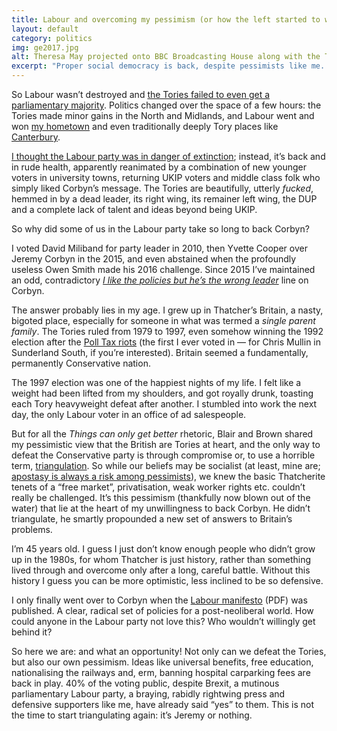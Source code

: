 ```yaml
---
title: Labour and overcoming my pessimism (or how the left started to win Britain)
layout: default
category: politics
img: ge2017.jpg
alt: Theresa May projected onto BBC Broadcasting House along with the Tory exit poll estimation of 314 votes.
excerpt: "Proper social democracy is back, despite pessimists like me. Time to get behind Jeremy Corbyn unconditionally."
---
```


So Labour wasn’t destroyed and [the Tories failed to even get a parliamentary majority](http://www.bbc.co.uk/news/election/2017/results). Politics changed over the space of a few hours: the Tories made minor gains in the North and Midlands, and Labour went and won [my hometown](http://www.bbc.co.uk/news/politics/constituencies/E14000761) and even traditionally deeply Tory places like [Canterbury](http://www.bbc.co.uk/news/politics/constituencies/E14000619).

[I thought the Labour party was in danger of extinction](/2017/04/ge2017/); instead, it’s back and in rude health, apparently reanimated by a combination of new younger voters in university towns, returning UKIP voters and middle class folk who simply liked Corbyn’s message. The Tories are beautifully, utterly _fucked_, hemmed in by a dead leader, its right wing, its remainer left wing, the DUP and a complete lack of talent and ideas beyond being UKIP.

So why did some of us in the Labour party take so long to back Corbyn?

I voted David Miliband for party leader in 2010, then Yvette Cooper over Jeremy Corbyn in the 2015, and even abstained when the profoundly useless Owen Smith made his 2016 challenge. Since 2015 I’ve maintained an odd, contradictory _[I like the policies but he’s the wrong leader](/2015/11/overcoming-labour/)_ line on Corbyn.

The answer probably lies in my age. I grew up in Thatcher’s Britain, a nasty, bigoted place, especially for someone in what was termed a _single parent family_. The Tories ruled from 1979 to 1997, even somehow winning the 1992 election after the [Poll Tax riots](https://en.wikipedia.org/wiki/Poll_tax_riots) (the first I ever voted in — for Chris Mullin in Sunderland South, if you’re interested). Britain seemed a fundamentally, permanently Conservative nation.

The 1997 election was one of the happiest nights of my life. I felt like a weight had been lifted from my shoulders, and got royally drunk, toasting each Tory heavyweight defeat after another. I stumbled into work the next day, the only Labour voter in an office of ad salespeople.

But for all the _Things can only get better_ rhetoric, Blair and Brown shared my pessimistic view that the British are Tories at heart, and the only way to defeat the Conservative party is through compromise or, to use a horrible term, [triangulation](https://en.wikipedia.org/wiki/Triangulation_(politics)). So while our beliefs may be socialist (at least, mine are; [apostasy is always a risk among pessimists](/2016/01/belief-and-apostasy/)), we knew the basic Thatcherite tenets of a “free market”, privatisation, weak worker rights etc. couldn’t really be challenged. It’s this pessimism (thankfully now blown out of the water) that lie at the heart of my unwillingness to back Corbyn. He didn’t triangulate, he smartly propounded a new set of answers to Britain’s problems.

I’m 45 years old. I guess I just don’t know enough people who didn’t grow up in the 1980s, for whom Thatcher is just history, rather than something lived through and overcome only after a long, careful battle. Without this history I guess you can be more optimistic, less inclined to be so defensive.

I only finally went over to Corbyn when the [Labour manifesto](http://www.labour.org.uk/page/-/Images/manifesto-2017/Labour%20Manifesto%202017.pdf) (PDF) was published. A clear, radical set of policies for a post-neoliberal world. How could anyone in the Labour party not love this? Who wouldn’t willingly get behind it?

So here we are: and what an opportunity! Not only can we defeat the Tories, but also our own pessimism. Ideas like universal benefits, free education, nationalising the railways and, erm, banning hospital carparking fees are back in play. 40% of the voting public, despite Brexit, a mutinous parliamentary Labour party, a braying, rabidly rightwing press and defensive supporters like me, have already said “yes” to them. This is not the time to start triangulating again: it’s Jeremy or nothing.
